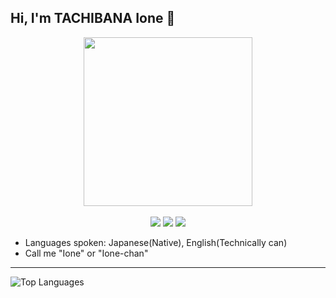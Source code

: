 ## Hi, I'm TACHIBANA Ione 👋
<div align="center">
    <div height="320px">
        <img src="https://github.com/tachibanaione.png" height="270px" width="auto">
    </div>
    <br />
    <a href="https://tachibanai.one"><img src = "https://img.shields.io/badge/Website-tachibanai.one-royalblue"></a>
    <a href="https://x.com/TachibanaIone"><img src="https://img.shields.io/badge/@TachibanaIone-black?logo=x&logoColor=white"/></a>
    <a href="https://skeb.jp/@TachibanaIone"><img src="https://img.shields.io/badge/dynamic/json?url=https%3A%2F%2Fd1-rest-api.tachibanaione.workers.dev%2Fstatus&query=%24.skeb&label=Skeb&color=257976&link=https%3A%2F%2Fskeb.jp%2F%40TachibanaIone" /></a>
</div>

- Languages spoken: Japanese(Native), English(Technically can)
- Call me "Ione" or "Ione-chan"

---
![Top Languages](https://github-readme-stats.vercel.app/api/top-langs/?username=TachibanaIone&layout=compact)
